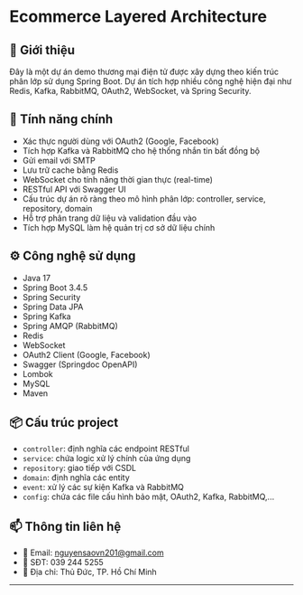 # Ecommerce Layered Architecture

## 🛒 Giới thiệu

Đây là một dự án demo thương mại điện tử được xây dựng theo kiến trúc phân lớp sử dụng Spring Boot. Dự án tích hợp nhiều công nghệ hiện đại như Redis, Kafka, RabbitMQ, OAuth2, WebSocket, và Spring Security.

## 🚀 Tính năng chính

- Xác thực người dùng với OAuth2 (Google, Facebook)
- Tích hợp Kafka và RabbitMQ cho hệ thống nhắn tin bất đồng bộ
- Gửi email với SMTP
- Lưu trữ cache bằng Redis
- WebSocket cho tính năng thời gian thực (real-time)
- RESTful API với Swagger UI
- Cấu trúc dự án rõ ràng theo mô hình phân lớp: controller, service, repository, domain
- Hỗ trợ phân trang dữ liệu và validation đầu vào
- Tích hợp MySQL làm hệ quản trị cơ sở dữ liệu chính

## ⚙️ Công nghệ sử dụng

- Java 17
- Spring Boot 3.4.5
- Spring Security
- Spring Data JPA
- Spring Kafka
- Spring AMQP (RabbitMQ)
- Redis
- WebSocket
- OAuth2 Client (Google, Facebook)
- Swagger (Springdoc OpenAPI)
- Lombok
- MySQL
- Maven

## 📦 Cấu trúc project

- `controller`: định nghĩa các endpoint RESTful
- `service`: chứa logic xử lý chính của ứng dụng
- `repository`: giao tiếp với CSDL
- `domain`: định nghĩa các entity
- `event`: xử lý các sự kiện Kafka và RabbitMQ
- `config`: chứa các file cấu hình bảo mật, OAuth2, Kafka, RabbitMQ,...

## 📫 Thông tin liên hệ

- 📧 Email: nguyensaovn201@gmail.com  
- 📱 SĐT: 039 244 5255  
- 🏢 Địa chỉ: Thủ Đức, TP. Hồ Chí Minh  

---

